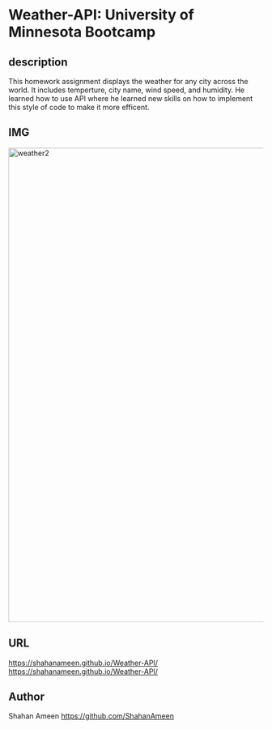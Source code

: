 # Weather-API: University of Minnesota Bootcamp

## description
This homework assignment displays the weather for any city across the world. It includes temperture, city name, wind speed, and humidity. He learned how to use API where he learned new skills on how to implement this style of code to make it more efficent.
## IMG

<img width="938" alt="weather2" src="https://github.com/ShahanAmeen/Weather-API/assets/144054784/9033114f-c3cc-4f17-bb3b-7a1d0e4ea43f">



## URL
https://shahanameen.github.io/Weather-API/ https://shahanameen.github.io/Weather-API/
## Author
Shahan Ameen
https://github.com/ShahanAmeen 
